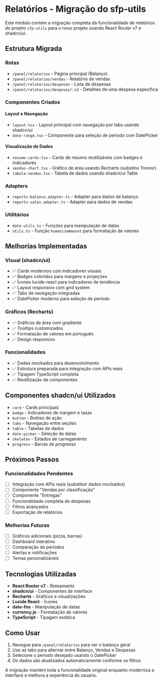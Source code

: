 # Relatórios - Migração do sfp-utils

Este módulo contém a migração completa da funcionalidade de relatórios do
projeto `sfp-utils` para o novo projeto usando React Router v7 e shadcn/ui.

## Estrutura Migrada

### Rotas

- `/panel/relatorios` - Página principal (Balanço)
- `/panel/relatorios/vendas` - Relatório de vendas
- `/panel/relatorios/despesas` - Lista de despesas
- `/panel/relatorios/despesas/:id` - Detalhes de uma despesa específica

### Componentes Criados

#### Layout e Navegação

- `layout.tsx` - Layout principal com navegação por tabs usando shadcn/ui
- `date-range.tsx` - Componente para seleção de período com DatePicker

#### Visualização de Dados

- `resumo-cards.tsx` - Cards de resumo reutilizáveis com badges e indicadores
- `vendas-chart.tsx` - Gráfico de área usando Recharts (substitui Tremor)
- `tabela-vendas.tsx` - Tabela de dados usando shadcn/ui Table

### Adapters

- `reports-balance.adapter.ts` - Adapter para dados de balanço
- `reports-sales.adapter.ts` - Adapter para dados de vendas

### Utilitários

- `date-utils.ts` - Funções para manipulação de datas
- `utils.ts` - Função `humanizeAmount` para formatação de valores

## Melhorias Implementadas

### Visual (shadcn/ui)

- ✅ Cards modernos com indicadores visuais
- ✅ Badges coloridos para margens e projeções
- ✅ Ícones lucide-react para indicadores de tendência
- ✅ Layout responsivo com grid system
- ✅ Tabs de navegação integradas
- ✅ DatePicker moderno para seleção de período

### Gráficos (Recharts)

- ✅ Gráficos de área com gradiente
- ✅ Tooltips customizados
- ✅ Formatação de valores em português
- ✅ Design responsivo

### Funcionalidades

- ✅ Dados mockados para desenvolvimento
- ✅ Estrutura preparada para integração com APIs reais
- ✅ Tipagem TypeScript completa
- ✅ Reutilização de componentes

## Componentes shadcn/ui Utilizados

- `card` - Cards principais
- `badge` - Indicadores de margem e taxas
- `button` - Botões de ação
- `tabs` - Navegação entre seções
- `table` - Tabelas de dados
- `date-picker` - Seleção de datas
- `skeleton` - Estados de carregamento
- `progress` - Barras de progresso

## Próximos Passos

### Funcionalidades Pendentes

- [ ] Integração com APIs reais (substituir dados mockados)
- [ ] Componente "Vendas por classificação"
- [ ] Componente "Entregas"
- [ ] Funcionalidade completa de despesas
- [ ] Filtros avançados
- [ ] Exportação de relatórios

### Melhorias Futuras

- [ ] Gráficos adicionais (pizza, barras)
- [ ] Dashboard interativo
- [ ] Comparação de períodos
- [ ] Alertas e notificações
- [ ] Temas personalizáveis

## Tecnologias Utilizadas

- **React Router v7** - Roteamento
- **shadcn/ui** - Componentes de interface
- **Recharts** - Gráficos e visualizações
- **Lucide React** - Ícones
- **date-fns** - Manipulação de datas
- **currency.js** - Formatação de valores
- **TypeScript** - Tipagem estática

## Como Usar

1. Navegue para `/panel/relatorios` para ver o balanço geral
2. Use as tabs para alternar entre Balanço, Vendas e Despesas
3. Selecione o período desejado usando o DatePicker
4. Os dados são atualizados automaticamente conforme os filtros

A migração mantém toda a funcionalidade original enquanto moderniza a interface
e melhora a experiência do usuário.

